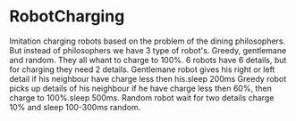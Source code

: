 # RobotCharging
Imitation charging robots based on the problem of the dining philosophers. 
But instead of philosophers we have 3 type of robot's. Greedy, gentlemane and random.
They all whant to charge to 100%.
6 robots have 6 details, but for charging they need 2 details.
Gentlemane robot gives his right or left detail if his neighbour have charge less then his.sleep 200ms
Greedy robot picks up details of his neighbour if he have charge less then 60%, then charge to 100%.sleep 500ms.
Random robot wait for two details charge 10% and sleep 100-300ms random.

